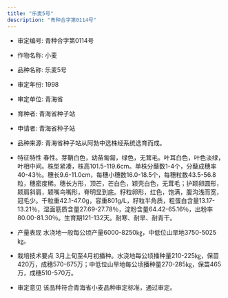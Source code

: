 ```yaml
---
title: "乐麦5号"
description: "青种合字第0114号"
---
```

* 审定编号:  青种合字第0114号

*  作物名称:  小麦

*  品种名称:  乐麦5号

*  审定年份:  1998

*  审定单位:  青海省

* 育种者:  青海省种子站

*  申请者:  青海省种子站

*  品种来源:   青海省种子站从阿勃中选株经系统选育而成。

*  特征特性
春性。芽鞘白色，幼苗匍匐，绿色，无茸毛。叶耳白色，叶色淡绿，叶相中间。株型紧凑，株高101.5-119.6cm。单株分蘖数1-4个，分蘖成穗率40-43％。穗长9.6-11.0cm，每穗小穗数16.0-18.5个，每穗粒数43.5-56.8粒，穗密度稀。穗长方形，顶芒，芒白色，颖壳白色，无茸毛；护颖卵圆形，颖肩斜肩，颖嘴鸟嘴形，脊明显到底。籽粒卵形，红色，饱满，腹沟浅而宽，冠毛少。千粒重42.1-47.0g，容重801g/L，籽粒半角质，粗蛋白含量13.17-13.21％，湿面筋质含量27.69-27.78％，淀粉含量64.42-65.16％，出粉率80.00-81.30％。生育期121-132天。耐寒、耐旱、耐青干。 

*  产量表现
 水浇地一般每公顷产量6000-8250㎏，中低位山旱地3750-5025㎏。

*  栽培技术要点
 3月上旬至4月初播种。水浇地每公顷播种量210-225㎏，保苗420万，成穗570-675万；中低位山旱地每公顷播种量270-285㎏，保苗465万，成穗510-570万。

*  审定意见
该品种符合青海省小麦品种审定标准，通过审定。
